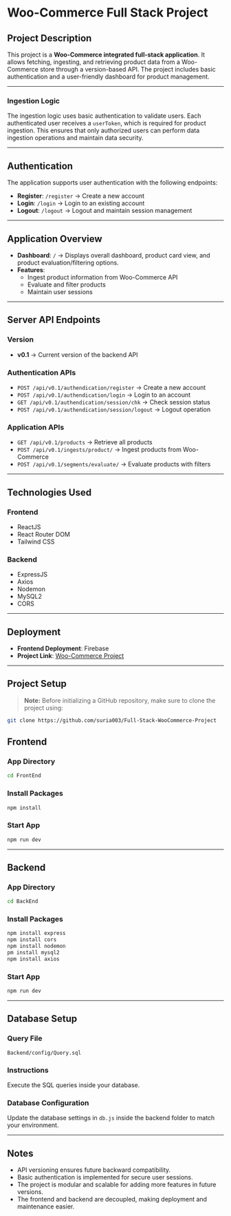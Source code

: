 # Woo-Commerce Full Stack Project

## Project Description
This project is a **Woo-Commerce integrated full-stack application**. It allows fetching, ingesting, and retrieving product data from a Woo-Commerce store through a version-based API. The project includes basic authentication and a user-friendly dashboard for product management.

---

### Ingestion Logic
The ingestion logic uses basic authentication to validate users. Each authenticated user receives a `userToken`, which is required for product ingestion. This ensures that only authorized users can perform data ingestion operations and maintain data security.

---

## Authentication

The application supports user authentication with the following endpoints:

- **Register**: `/register` → Create a new account  
- **Login**: `/login` → Login to an existing account  
- **Logout**: `/logout` → Logout and maintain session management  

---

## Application Overview

- **Dashboard**: `/` → Displays overall dashboard, product card view, and product evaluation/filtering options.  
- **Features**:
  - Ingest product information from Woo-Commerce API
  - Evaluate and filter products
  - Maintain user sessions  

---

## Server API Endpoints

### Version
- **v0.1** → Current version of the backend API

### Authentication APIs
- `POST /api/v0.1/authendication/register` → Create a new account  
- `POST /api/v0.1/authendication/login` → Login to an account  
- `GET /api/v0.1/authendication/session/chk` → Check session status  
- `POST /api/v0.1/authendication/session/logout` → Logout operation  

### Application APIs
- `GET /api/v0.1/products` → Retrieve all products  
- `POST /api/v0.1/ingests/product/` → Ingest products from Woo-Commerce  
- `POST /api/v0.1/segments/evaluate/` → Evaluate products with filters  

---

## Technologies Used

### Frontend
- ReactJS  
- React Router DOM  
- Tailwind CSS  

### Backend
- ExpressJS  
- Axios  
- Nodemon  
- MySQL2  
- CORS  

---

## Deployment
- **Frontend Deployment**: Firebase  
- **Project Link**: [Woo-Commerce Project](https://woo-commerce-project.web.app/)  

---

## Project Setup

> **Note:** Before initializing a GitHub repository, make sure to clone the project using:  
```bash
git clone https://github.com/suria003/Full-Stack-WooCommerce-Project
```

## Frontend

### App Directory
```bash
cd FrontEnd
```

### Install Packages
```bash
npm install
```

### Start App
```bash
npm run dev
```

---

## Backend

### App Directory
```bash
cd BackEnd
```

### Install Packages
```bash
npm install express
npm install cors
npm install nodemon
pm install mysql2
npm install axios
```

### Start App
```bash
npm run dev
```

---

## Database Setup

### Query File
`Backend/config/Query.sql`

### Instructions
Execute the SQL queries inside your database.

### Database Configuration
Update the database settings in `db.js` inside the backend folder to match your environment.

---

## Notes
- API versioning ensures future backward compatibility.  
- Basic authentication is implemented for secure user sessions.  
- The project is modular and scalable for adding more features in future versions.  
- The frontend and backend are decoupled, making deployment and maintenance easier.